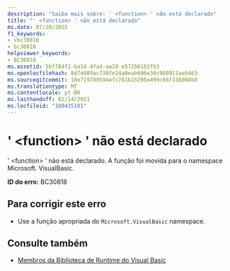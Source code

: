 ```yaml
---
description: "Saiba mais sobre: ' <function> ' não está declarado"
title: "' <function> ' não está declarado"
ms.date: 07/20/2015
f1_keywords:
- vbc30818
- bc30818
helpviewer_keywords:
- BC30818
ms.assetid: 5bf784f1-ba14-4fad-aa10-e57256102fb3
ms.openlocfilehash: 8d7e089ac738fe24a0eab606e34c968911aeb463
ms.sourcegitcommit: 10e719780594efc781b15295e499c66f316068b8
ms.translationtype: MT
ms.contentlocale: pt-BR
ms.lasthandoff: 02/14/2021
ms.locfileid: "100435181"
---
```

# <a name="function-is-not-declared"></a>' \<function> ' não está declarado

' \<function> ' não está declarado. A função foi movida para o namespace Microsoft. VisualBasic.  
  
 **ID do erro:** BC30818  
  
## <a name="to-correct-this-error"></a>Para corrigir este erro  
  
- Use a função apropriada do `Microsoft.VisualBasic` namespace.  
  
## <a name="see-also"></a>Consulte também

- [Membros da Biblioteca de Runtime do Visual Basic](../language-reference/runtime-library-members.md)
